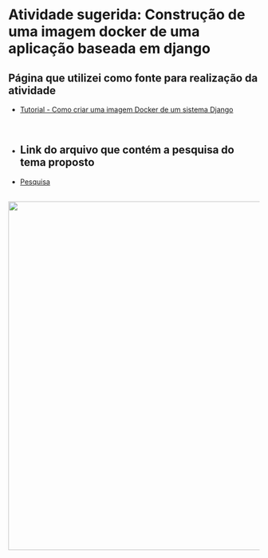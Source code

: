 # Atividade sugerida: Construção de uma imagem docker de uma aplicação baseada em django


## Página que utilizei como fonte para realização da atividade

- [Tutorial - Como criar uma imagem Docker de um sistema Django](https://www.tabnews.com.br/LucasEd/tutorial-como-criar-uma-imagem-docker-de-um-sistema-django)

<br>

- ## Link do arquivo que contém a pesquisa do tema proposto
- [Pesquisa](https://docs.google.com/document/d/1UxeDANGQ1g59SUbXjuNu4vjDYAelM0G9/edit?usp=sharing&ouid=100781734518347389770&rtpof=true&sd=true)



<br>
<div align="center">
<img src="https://github.com/MariaZanin/ImagemDocker/assets/123608066/040ebcf9-02f3-4c68-ae70-5362a4f6cf42" width="700px" />
</div>

